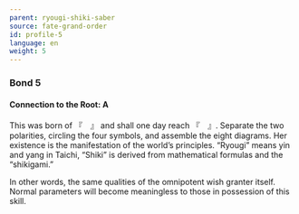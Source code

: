 ```yaml
---
parent: ryougi-shiki-saber
source: fate-grand-order
id: profile-5
language: en
weight: 5
---
```


### Bond 5

#### Connection to the Root: A

This was born of 『　』 and shall one day reach 『　』.
Separate the two polarities, circling the four symbols, and assemble the eight diagrams.
Her existence is the manifestation of the world’s principles.
“Ryougi” means yin and yang in Taichi, “Shiki” is derived from mathematical formulas and the “shikigami.”

In other words, the same qualities of the omnipotent wish granter itself.
Normal parameters will become meaningless to those in possession of this skill.

